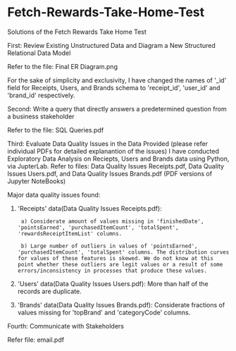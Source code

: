# Fetch-Rewards-Take-Home-Test
Solutions of the Fetch Rewards Take Home Test



First: Review Existing Unstructured Data and Diagram a New Structured Relational Data Model

Refer to the file: Final ER Diagram.png

For the sake of simplicity and exclusivity, I have changed the names of '_id' field for Receipts, Users, and Brands schema to 'receipt_id', 'user_id' and 'brand_id' respectively.




Second: Write a query that directly answers a predetermined question from a business stakeholder

Refer to the file: SQL Queries.pdf




Third: Evaluate Data Quality Issues in the Data Provided (please refer individual PDFs for detailed explanantion of the issues)
I have conducted Exploratory Data Analysis on Reciepts, Users and Brands data using Python, via JupterLab.
Refer to files: Data Quality Issues Receipts.pdf, Data Quality Issues Users.pdf, and Data Quality Issues Brands.pdf (PDF versions of Jupyter NoteBooks)

Major data quality issues found:
1. 'Receipts' data(Data Quality Issues Receipts.pdf): 

        a) Considerate amount of values missing in 'finishedDate', 'pointsEarned', 'purchasedItemCount', 'totalSpent', 'rewardsReceiptItemList' columns.
        
        b) Large number of outliers in values of 'pointsEarned', 'purchasedItemCount', 'totalSpent' columns. The distribution curves for values of these features is skewed. We do not know at this point whether these outliers are legit values or a result of some errors/inconsistency in processes that produce these values.
      
2. 'Users' data(Data Quality Issues Users.pdf): More than half of the records are duplicate.

3. 'Brands' data(Data Quality Issues Brands.pdf): Considerate fractions of values missing for 'topBrand' and 'categoryCode' columns.




Fourth: Communicate with Stakeholders

Refer file: email.pdf
